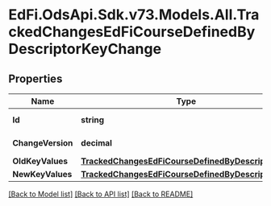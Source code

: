 # EdFi.OdsApi.Sdk.v73.Models.All.TrackedChangesEdFiCourseDefinedByDescriptorKeyChange

## Properties

Name | Type | Description | Notes
------------ | ------------- | ------------- | -------------
**Id** | **string** | Resource identifier | [optional] 
**ChangeVersion** | **decimal** | Change version | [optional] 
**OldKeyValues** | [**TrackedChangesEdFiCourseDefinedByDescriptorKey**](TrackedChangesEdFiCourseDefinedByDescriptorKey.md) |  | [optional] 
**NewKeyValues** | [**TrackedChangesEdFiCourseDefinedByDescriptorKey**](TrackedChangesEdFiCourseDefinedByDescriptorKey.md) |  | [optional] 

[[Back to Model list]](../../README.md#documentation-for-models) [[Back to API list]](../../README.md#documentation-for-api-endpoints) [[Back to README]](../../README.md)

